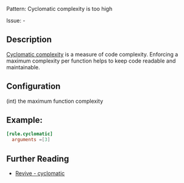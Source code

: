 Pattern: Cyclomatic complexity is too high

Issue: -

## Description

[Cyclomatic complexity](https://en.wikipedia.org/wiki/Cyclomatic_complexity) is a measure of code complexity. Enforcing a maximum complexity per function helps to keep code readable and maintainable.

## Configuration

(int) the maximum function complexity

## Example:

```toml
[rule.cyclomatic]
  arguments =[3]
```

## Further Reading

* [Revive - cyclomatic](https://revive.run/r#cyclomatic)